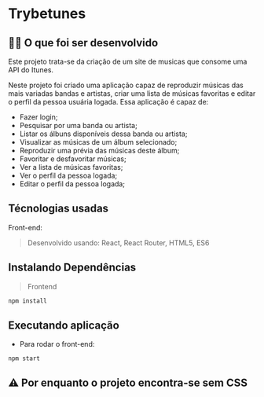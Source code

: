 # Trybetunes

## 👨‍💻 O que foi ser desenvolvido
Este projeto trata-se da criação de um site de musicas que consome uma API do Itunes.

Neste projeto foi criado uma aplicação capaz de reproduzir músicas das mais variadas bandas e artistas, criar uma lista de músicas favoritas e editar o perfil da pessoa usuária logada. Essa aplicação é capaz de:

- Fazer login;
- Pesquisar por uma banda ou artista;
- Listar os álbuns disponíveis dessa banda ou artista;
- Visualizar as músicas de um álbum selecionado;
- Reproduzir uma prévia das músicas deste álbum;
- Favoritar e desfavoritar músicas;
- Ver a lista de músicas favoritas;
- Ver o perfil da pessoa logada;
- Editar o perfil da pessoa logada;

## Técnologias usadas

Front-end:
> Desenvolvido usando: React, React Router, HTML5, ES6

## Instalando Dependências

> Frontend
```bash
npm install
``` 

## Executando aplicação

* Para rodar o front-end:
```
npm start
```
## :warning: Por enquanto o projeto encontra-se sem CSS
